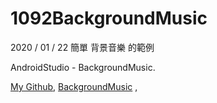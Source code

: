 # 1092BackgroundMusic

2020 / 01 / 22  簡單 背景音樂 的範例

AndroidStudio - BackgroundMusic.  

[My Github](https://github.com/wayne900204),
[BackgroundMusic](https://github.com/wayne900204/1092BackgroundMusic) ,

